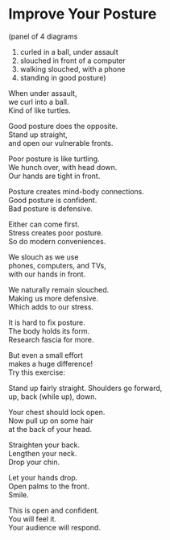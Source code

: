# Improve Your Posture

(panel of 4 diagrams
  1. curled in a ball, under assault
  2. slouched in front of a computer
  3. walking slouched, with a phone
  4. standing in good posture)

When under assault,  
we curl into a ball.  
Kind of like turtles.

Good posture does the opposite.  
Stand up straight,  
and open our vulnerable fronts.

Poor posture is like turtling.  
We hunch over, with head down.  
Our hands are tight in front.

Posture creates mind-body connections.  
Good posture is confident.  
Bad posture is defensive.

Either can come first.  
Stress creates poor posture.  
So do modern conveniences.  

We slouch as we use  
phones, computers, and TVs,  
with our hands in front.

We naturally remain slouched.  
Making us more defensive.  
Which adds to our stress.

It is hard to fix posture.  
The body holds its form.  
Research fascia for more.

But even a small effort  
makes a huge difference!  
Try this exercise:

Stand up fairly straight.
Shoulders go forward,  
up, back (while up), down.

Your chest should lock open.  
Now pull up on some hair  
at the back of your head.

Straighten your back.  
Lengthen your neck.  
Drop your chin.

Let your hands drop.  
Open palms to the front.  
Smile.

This is open and confident.  
You will feel it.  
Your audience will respond.
